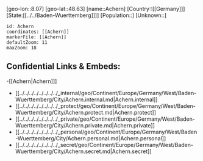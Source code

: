 ﻿---
location: [48.63,8.07]
mapzoom: [7,12] 
mapmarker: city 
type: City
tags:
- geo/City


SpocWebEntityId: 28662
isDeleted: false
confidential: public

---
[geo-lon::8.07]
[geo-lat::48.63]
[name::Achern]
[Country::[[Germany]]]
[State:[[../../Baden-Wuerttemberg]]]]
[Population::]
[Unknown::]


```leaflet
id: Achern
coordinates: [[Achern]]
markerFile: [[Achern]]
defaultZoom: 11 
maxZoom: 18
```


## Confidential Links & Embeds: 
-[[Achern|Achern]]] 
- [[../../../../../../../../_internal/geo/Continent/Europe/Germany/West/Baden-Wuerttemberg/City/Achern.internal.md|Achern.internal]] 
- [[../../../../../../../../_protect/geo/Continent/Europe/Germany/West/Baden-Wuerttemberg/City/Achern.protect.md|Achern.protect]] 
- [[../../../../../../../../_private/geo/Continent/Europe/Germany/West/Baden-Wuerttemberg/City/Achern.private.md|Achern.private]] 
- [[../../../../../../../../_personal/geo/Continent/Europe/Germany/West/Baden-Wuerttemberg/City/Achern.personal.md|Achern.personal]] 
- [[../../../../../../../../_secret/geo/Continent/Europe/Germany/West/Baden-Wuerttemberg/City/Achern.secret.md|Achern.secret]] 
